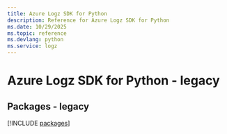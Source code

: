 ```yaml
---
title: Azure Logz SDK for Python
description: Reference for Azure Logz SDK for Python
ms.date: 10/29/2025
ms.topic: reference
ms.devlang: python
ms.service: logz
---
```

# Azure Logz SDK for Python - legacy
## Packages - legacy
[!INCLUDE [packages](logz-index.md)]